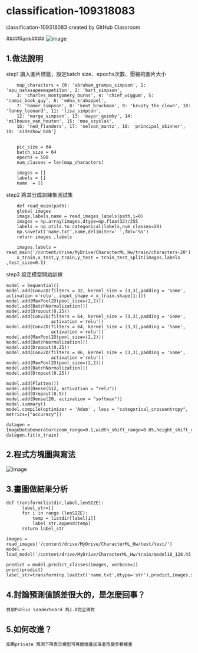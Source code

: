 # classification-109318083
classification-109318083 created by GitHub Classroom


####Rank####
![image](https://github.com/MachineLearningNTUT/classification-109318083/blob/main/截圖%202021-01-17%20上午3.50.49.png)


<h2>1.做法說明</h2>

step1 讀入圖片標籤，設定batch size、epochs次數、壓縮的圖片大小


        map_characters = {0: 'abraham_grampa_simpson', 1: 'apu_nahasapeemapetilon', 2: 'bart_simpson', 
        3: 'charles_montgomery_burns', 4: 'chief_wiggum', 5: 'comic_book_guy', 6: 'edna_krabappel', 
        7: 'homer_simpson', 8: 'kent_brockman', 9: 'krusty_the_clown', 10: 'lenny_leonard', 11: 'lisa_simpson', 
        12: 'marge_simpson', 13: 'mayor_quimby', 14: 'milhouse_van_houten', 15: 'moe_szyslak', 
        16: 'ned_flanders', 17: 'nelson_muntz', 18: 'principal_skinner', 19: 'sideshow_bob'}


        pic_size = 64
        batch_size = 64
        epochs = 500
        num_classes = len(map_characters)

        images = []
        labels = []
        name  = []


step2 將其分成訓練集測試集

        def read_main(path):
        global images
        image,labels,name = read_images_labels(path,i=0)
        images = np.array(images,dtype=np.float32)/255
        labels = np_utils.to_categorical(labels,num_classes=20)
        np.savetxt('name.txt',name,delimiter=' ',fmt='%s')
        return images ,labels

        images,labels = read_main('/content/drive/MyDrive/CharacterML_Hw/train/characters-20')
        x_train,x_test,y_train,y_test = train_test_split(images,labels ,test_size=0.1)
step3 設定模型開始訓練

    model = Sequential()
    model.add(Conv2D(filters = 32, kernel_size = (3,3),padding = 'Same', activation ='relu', input_shape = x_train.shape[1:]))
    model.add(MaxPool2D(pool_size=(2,2)))
    model.add(BatchNormalization())
    model.add(Dropout(0.25))
    model.add(Conv2D(filters = 64, kernel_size = (3,3),padding = 'Same', 
                     activation ='relu'))
    model.add(Conv2D(filters = 64, kernel_size = (3,3),padding = 'Same', 
                     activation ='relu'))
    model.add(MaxPool2D(pool_size=(2,2)))
    model.add(BatchNormalization())
    model.add(Dropout(0.25))
    model.add(Conv2D(filters = 86, kernel_size = (3,3),padding = 'Same', 
                     activation ='relu'))
    model.add(MaxPool2D(pool_size=(2,2)))
    model.add(BatchNormalization())
    model.add(Dropout(0.25))

    model.add(Flatten())
    model.add(Dense(512, activation = "relu"))
    model.add(Dropout(0.5))
    model.add(Dense(20, activation = "softmax"))
    model.summary()
    model.compile(optimizer = 'Adam' , loss = "categorical_crossentropy", metrics=["accuracy"])
    
    datagen = ImageDataGenerator(zoom_range=0.1,width_shift_range=0.05,height_shift_range=0.05,horizontal_flip=True)
    datagen.fit(x_train)

<h2>2.程式方塊圖與寫法</h2>

![image](https://github.com/MachineLearningNTUT/regression-109318083/blob/main/Diagram.jpg)

<h2>3.畫圖做結果分析</h2>

    def transform(listdir,label,lenSIZE):
          label_str=[]
          for i in range (lenSIZE):
              temp = listdir[label[i]]
              label_str.append(temp)
          return label_str

    images = read_images('/content/drive/MyDrive/CharacterML_Hw/test/test/') 
    model = load_model('/content/drive/MyDrive/CharacterML_Hw/train/model10_128.h5')

    predict = model.predict_classes(images, verbose=1)
    print(predict)
    label_str=transform(np.loadtxt('name.txt',dtype='str'),predict,images.shape[0])
<h2>4.討論預測值誤差很大的，是怎麼回事？</h2>
    
    目前Public Leaderboard 為1.0完全猜對

<h2>5.如何改進？</h2>

    如果private 預測下降表示模型可再繼續疊加或者改變參數權重
